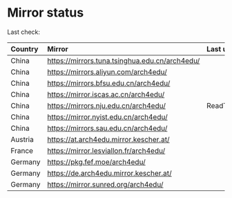 <script src="./time.js"></script>
# Mirror status
Last check: <script type="text/javascript">localize(1698949336.3804564);</script>

|Country|Mirror|Last update|
|:------|:-----|:----------|
|China|https://mirrors.tuna.tsinghua.edu.cn/arch4edu/|<script type="text/javascript">localize(1698906761);</script>|
|China|https://mirrors.aliyun.com/arch4edu/|<script type="text/javascript">localize(1698906761);</script>|
|China|https://mirrors.bfsu.edu.cn/arch4edu/|<script type="text/javascript">localize(1698906761);</script>|
|China|https://mirror.iscas.ac.cn/arch4edu/|<script type="text/javascript">localize(1698906761);</script>|
|China|https://mirrors.nju.edu.cn/arch4edu/|ReadTimeout|
|China|https://mirror.nyist.edu.cn/arch4edu/|<script type="text/javascript">localize(1698906761);</script>|
|China|https://mirrors.sau.edu.cn/arch4edu/|<script type="text/javascript">localize(1698906761);</script>|
|Austria|https://at.arch4edu.mirror.kescher.at/|<script type="text/javascript">localize(1698906761);</script>|
|France|https://mirror.lesviallon.fr/arch4edu/|<script type="text/javascript">localize(1698906761);</script>|
|Germany|https://pkg.fef.moe/arch4edu/|<script type="text/javascript">localize(1698906761);</script>|
|Germany|https://de.arch4edu.mirror.kescher.at/|<script type="text/javascript">localize(1698906761);</script>|
|Germany|https://mirror.sunred.org/arch4edu/|<script type="text/javascript">localize(1698906761);</script>|

<script src="./tablefilter/tablefilter.js"></script>
<script src="./table.js"></script>